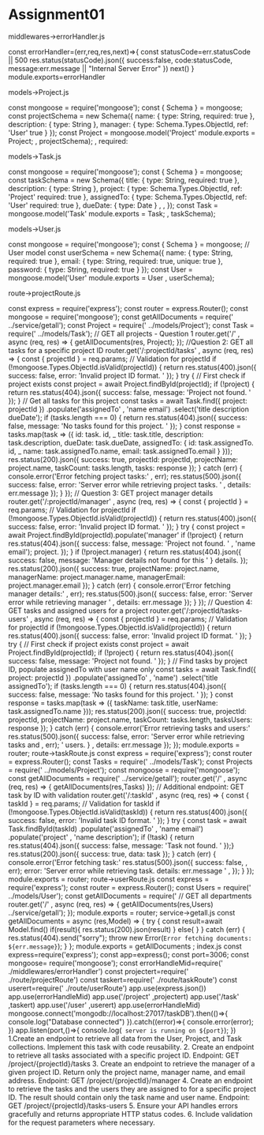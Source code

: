 # Assignment01

   middlewares->errorHandler.js

const errorHandler=(err,req,res,next)=>{
const statusCode=err.statusCode || 500
res.status(statusCode).json({
success:false,
code:statusCode,
message:err.message || "Internal Server Error"
})
next()
}
module.exports=errorHandler

models->Project.js

const mongoose = require('mongoose');
const { Schema } = mongoose;
const projectSchema = new Schema({
name: { type: String, required: true },
description: { type: String },
manager: { type: Schema.Types.ObjectId, ref: 'User'
true }
});
const Project = mongoose.model('Project'
module.exports = Project;
, projectSchema);
, required:


models->Task.js


const mongoose = require('mongoose');
const { Schema } = mongoose;
const taskSchema = new Schema({
title: { type: String, required: true },
description: { type: String },
project: { type: Schema.Types.ObjectId, ref: 'Project'
required: true },
assignedTo: { type: Schema.Types.ObjectId, ref: 'User'
required: true },
dueDate: { type: Date }
,
,
});
const Task = mongoose.model('Task'
module.exports = Task;
, taskSchema);


models->User.js


const mongoose = require('mongoose');
const { Schema } = mongoose;
// User model
const userSchema = new Schema({
name: { type: String, required: true },
email: { type: String, required: true, unique: true },
password: { type: String, required: true }
});
const User = mongoose.model('User'
module.exports = User
, userSchema);


route->projectRoute.js


const express = require('express');
const router = express.Router();
const mongoose = require('mongoose');
const getAllDocuments = require('
../service/getall');
const Project = require('
../models/Project');
const Task = require('
../models/Task');
// GET all projects - Question 1
router.get('/'
, async (req, res) => {
getAllDocuments(res, Project);
});
//Question 2: GET all tasks for a specific project ID
router.get('/:projectId/tasks'
, async (req, res) => {
const { projectId } = req.params;
// Validation for projectId
if (!mongoose.Types.ObjectId.isValid(projectId)) {
return res.status(400).json({
success: false,
error: 'Invalid project ID format.
'
});
}
try {
// First check if project exists
const project = await Project.findById(projectId);
if (!project) {
return res.status(404).json({
success: false,
message: 'Project not found.
'
});
}
// Get all tasks for this project
const tasks = await Task.find({ project: projectId })
.populate('assignedTo'
,
'name email')
.select('title description dueDate');
if (tasks.length === 0) {
return res.status(404).json({
success: false,
message: 'No tasks found for this project.
'
});
}
const response = tasks.map(task => ({
id: task.
id,
_
title: task.title,
description: task.description,
dueDate: task.dueDate,
assignedTo: {
id: task.assignedTo.
id,
_
name: task.assignedTo.name,
email: task.assignedTo.email
}
}));
res.status(200).json({
success: true,
projectId: projectId,
projectName: project.name,
taskCount: tasks.length,
tasks: response
});
} catch (err) {
console.error('Error fetching project tasks:'
, err);
res.status(500).json({
success: false,
error: 'Server error while retrieving project tasks.
'
,
details: err.message
});
}
});
// Question 3: GET project manager details
router.get('/:projectId/manager'
, async (req, res) => {
const { projectId } = req.params;
// Validation for projectId
if (!mongoose.Types.ObjectId.isValid(projectId)) {
return res.status(400).json({
success: false,
error: 'Invalid project ID format.
'
});
}
try {
const project = await
Project.findById(projectId).populate('manager'
if (!project) {
return res.status(404).json({
success: false,
message: 'Project not found.
'
,
'name email');
project.
});
}
if (!project.manager) {
return res.status(404).json({
success: false,
message: 'Manager details not found for this
'
}
details.
});
res.status(200).json({
success: true,
projectName: project.name,
managerName: project.manager.name,
managerEmail: project.manager.email
});
} catch (err) {
console.error('Error fetching manager details:'
, err);
res.status(500).json({
success: false,
error: 'Server error while retrieving manager
'
,
details: err.message
});
}
});
// Question 4: GET tasks and assigned users for a project
router.get('/:projectId/tasks-users'
, async (req, res) => {
const { projectId } = req.params;
// Validation for projectId
if (!mongoose.Types.ObjectId.isValid(projectId)) {
return res.status(400).json({
success: false,
error: 'Invalid project ID format.
'
});
}
try {
// First check if project exists
const project = await Project.findById(projectId);
if (!project) {
return res.status(404).json({
success: false,
message: 'Project not found.
'
});
}
// Find tasks by project ID, populate assignedTo with user name
only
const tasks = await Task.find({ project: projectId })
.populate('assignedTo'
,
'name')
.select('title assignedTo');
if (tasks.length === 0) {
return res.status(404).json({
success: false,
message: 'No tasks found for this project.
'
});
}
const response = tasks.map(task => ({
taskName: task.title,
userName: task.assignedTo.name
}));
res.status(200).json({
success: true,
projectId: projectId,
projectName: project.name,
taskCount: tasks.length,
tasksUsers: response
});
} catch (err) {
console.error('Error retrieving tasks and users:'
res.status(500).json({
success: false,
error: 'Server error while retrieving tasks and
, err);
'
users.
}
,
details: err.message
});
});
module.exports = router;
route->taskRoute.js
const express = require('express');
const router = express.Router();
const Tasks = require('
../models/Task');
const Projects = require('
../models/Project');
const mongoose = require('mongoose');
const getAllDocuments = require('
../service/getall');
router.get('/'
, async (req, res) => {
getAllDocuments(res,Tasks)
});
// Additional endpoint: GET task by ID with validation
router.get('/:taskId'
, async (req, res) => {
const { taskId } = req.params;
// Validation for taskId
if (!mongoose.Types.ObjectId.isValid(taskId)) {
return res.status(400).json({
success: false,
error: 'Invalid task ID format.
'
});
}
try {
const task = await Task.findById(taskId)
.populate('assignedTo'
,
'name email')
.populate('project'
,
'name description');
if (!task) {
return res.status(404).json({
success: false,
message: 'Task not found.
'
});}
res.status(200).json({
success: true,
data: task
});
} catch (err) {
console.error('Error fetching task:'
res.status(500).json({
success: false,
, err);
error: 'Server error while retrieving task.
details: err.message
'
,
});
}
});
module.exports = router;
route->userRoute.js
const express = require('express');
const router = express.Router();
const Users = require('
../models/User');
const getAllDocuments = require('
// GET all departments
router.get('/'
, async (req, res) => {
getAllDocuments(res,Users)
../service/getall');
});
module.exports = router;
service->getall.js
const getAllDocuments = async (res,Model) => {
try {
const result=await Model.find()
if(result){
res.status(200).json(result)
}
else{
}
} catch (err) {
res.status(404).send("sorry");
throw new Error(`Error fetching documents:
${err.message}`);
}
};
module.exports = getAllDocuments ;
index.js
const express=require('express');
const app=express();
const port=3006;
const mongoose= require('mongoose');
const errorHandleMid=require('
./middlewares/errorHandler')
const projectert=require('
./route/projectRoute')
const taskert=require('
./route/taskRoute')
const userert=require('
./route/userRoute')
app.use(express.json())
app.use(errorHandleMid)
app.use('/project'
,projectert)
app.use('/task'
,taskert)
app.use('/user'
,userert)
app.use(errorHandleMid)
mongoose.connect('mongodb://localhost:27017/taskDB').then(()=>{
console.log("Database connected")
}).catch((error)=>{
console.error(error);
})
app.listen(port,()=>{
console.log(`
server is running on ${port}`);
})
1.Create an endpoint to retrieve all data from the User, Project,
and Task collections. Implement this task with code reusability.
2. Create an endpoint to retrieve all tasks associated with a
specific project ID. Endpoint: GET /project/{projectId}/tasks
3. Create an endpoint to retrieve the manager of a given project
ID. Return only the project name, manager name, and email address.
Endpoint: GET /project/{projectId}/manager
4. Create an endpoint to retrieve the tasks and the users they are
assigned to for a specific project ID. The result should contain
only the task name and user name.
Endpoint: GET /project/{projectId}/tasks-users
5. Ensure your API handles errors gracefully and returns
appropriate HTTP status codes.
6. Include validation for the request parameters where necessary.

